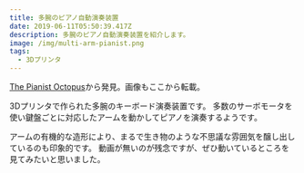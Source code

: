 ```yaml
---
title: 多腕のピアノ自動演奏装置
date: 2019-06-11T05:50:39.417Z
description: 多腕のピアノ自動演奏装置を紹介します。
image: /img/multi-arm-pianist.png
tags:
  - 3Dプリンタ
---
```

[The Pianist Octopus](https://hackaday.io/project/165729-the-pianist-octopus)から発見。画像もここから転載。

3Dプリンタで作られた多腕のキーボード演奏装置です。
多数のサーボモータを使い鍵盤ごとに対応したアームを動かしてピアノを演奏するようです。

アームの有機的な造形により、まるで生き物のような不思議な雰囲気を醸し出しているのも印象的です。
動画が無いのが残念ですが、ぜひ動いているところを見てみたいと思いました。
